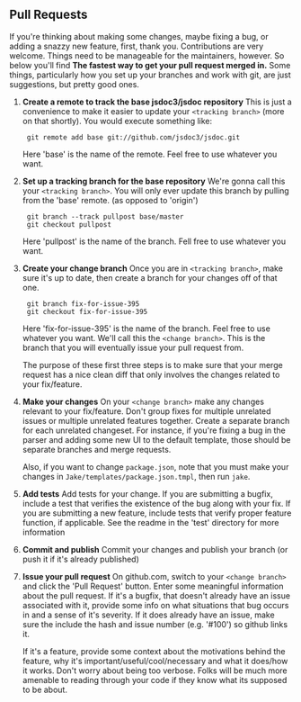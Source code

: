Pull Requests
-------------

If you're thinking about making some changes, maybe fixing a bug, or adding a 
snazzy new feature, first, thank you.  Contributions are very welcome.  Things 
need to be manageable for the maintainers, however. So below you'll find  **The 
fastest way to get your pull request merged in.**  Some things, particularly how
you set up your branches and work with git, are just suggestions, but pretty good
ones.

1. **Create a remote to track the base jsdoc3/jsdoc repository**
   This is just a convenience to make it easier to update your ```<tracking branch>```
   (more on that shortly).  You would execute something like:
      
        git remote add base git://github.com/jsdoc3/jsdoc.git
   
   Here 'base' is the name of the remote.  Feel free to use whatever you want. 

2. **Set up a tracking branch for the base repository**
   We're gonna call this your ```<tracking branch>```.  You will only ever update
   this branch by pulling from the 'base' remote. (as opposed to 'origin')
   
        git branch --track pullpost base/master
        git checkout pullpost
   
   Here 'pullpost' is the name of the branch.  Fell free to use whatever you want.
   
3. **Create your change branch**
   Once you are in ```<tracking branch>```, make sure it's up to date, then create
   a branch for your changes off of that one.
      
        git branch fix-for-issue-395
        git checkout fix-for-issue-395
   
   Here 'fix-for-issue-395' is the name of the branch.  Feel free to use whatever
   you want.  We'll call this the ```<change branch>```.  This is the branch that
   you will eventually issue your pull request from.
   
   The purpose of these first three steps is to make sure that your merge request
   has a nice clean diff that only involves the changes related to your fix/feature.
   
4. **Make your changes**
   On your ```<change branch>``` make any changes relevant to your fix/feature.  Don't
   group fixes for multiple unrelated issues or multiple unrelated features together.
   Create a separate branch for each unrelated changeset.  For instance, if you're
   fixing a bug in the parser and adding some new UI to the default template, those
   should be separate branches and merge requests.

   Also, if you want to change `package.json`, note that you must make your changes
   in `Jake/templates/package.json.tmpl`, then run `jake`.
   
5. **Add tests**
   Add tests for your change.  If you are submitting a bugfix, include a test that
   verifies the existence of the bug along with your fix.  If you are submitting
   a new feature, include tests that verify proper feature function, if applicable.
   See the readme in the 'test' directory for more information
   
6. **Commit and publish**
   Commit your changes and publish your branch (or push it if it's already published)

7. **Issue your pull request**
   On github.com, switch to your ```<change branch>``` and click the 'Pull Request'
   button.  Enter some meaningful information about the pull request.  If it's a bugfix,
   that doesn't already have an issue associated with it, provide some info on what
   situations that bug occurs in and a sense of it's severity.  If it does already have
   an issue, make sure the include the hash and issue number (e.g. '#100') so github
   links it.
   
   If it's a feature, provide some context about the motivations behind the feature,
   why it's important/useful/cool/necessary and what it does/how it works.  Don't 
   worry about being too verbose. Folks will be much more amenable to reading through
   your code if they know what its supposed to be about.
